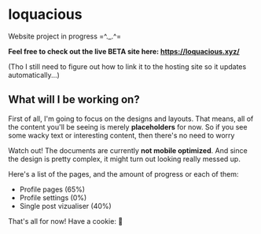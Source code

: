 # loquacious
Website project in progress =^._.^=

**Feel free to check out the live BETA site here: https://loquacious.xyz/**

(Tho I still need to figure out how to link it to the hosting site so it updates automatically...)

## What will I be working on?
First of all, I'm going to focus on the designs and layouts. That means, all of the content you'll be seeing is merely **placeholders** for now. So if you see some wacky text or interesting content, then there's no need to worry

Watch out! The documents are currently **not mobile optimized**. And since the design is pretty complex, it might turn out looking really messed up.

Here's a list of the pages, and the amount of progress or each of them:
* Profile pages (65%)
* Profile settings (0%)
* Single post vizualiser (40%)

That's all for now! Have a cookie: :cookie:
